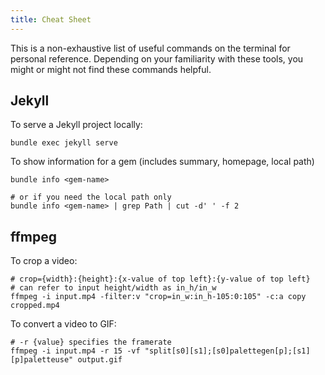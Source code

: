 ```yaml
---
title: Cheat Sheet
---
```


This is a non-exhaustive list of useful commands on the terminal for personal reference. Depending on your familiarity with these tools, you might or might not find these commands helpful.

## Jekyll

To serve a Jekyll project locally:

```shell
bundle exec jekyll serve
```

To show information for a gem (includes summary, homepage, local path)

```shell
bundle info <gem-name>

# or if you need the local path only
bundle info <gem-name> | grep Path | cut -d' ' -f 2
```

## ffmpeg

To crop a video:

```shell
# crop={width}:{height}:{x-value of top left}:{y-value of top left}
# can refer to input height/width as in_h/in_w
ffmpeg -i input.mp4 -filter:v "crop=in_w:in_h-105:0:105" -c:a copy cropped.mp4
```

To convert a video to GIF:

```shell
# -r {value} specifies the framerate
ffmpeg -i input.mp4 -r 15 -vf "split[s0][s1];[s0]palettegen[p];[s1][p]paletteuse" output.gif
```